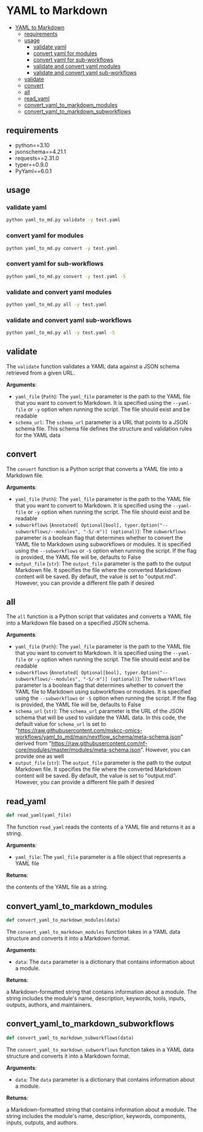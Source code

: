 # YAML to Markdown

- [YAML to Markdown](#yaml-to-markdown)
  - [requirements](#requirements)
  - [usage](#usage)
    - [validate yaml](#validate-yaml)
    - [convert yaml for modules](#convert-yaml-for-modules)
    - [convert yaml for sub-workflows](#convert-yaml-for-sub-workflows)
    - [validate and convert yaml modules](#validate-and-convert-yaml-modules)
    - [validate and convert yaml sub-workflows](#validate-and-convert-yaml-sub-workflows)
  - [validate](#validate)
  - [convert](#convert)
  - [all](#all)
  - [read\_yaml](#read_yaml)
  - [convert\_yaml\_to\_markdown\_modules](#convert_yaml_to_markdown_modules)
  - [convert\_yaml\_to\_markdown\_subworkflows](#convert_yaml_to_markdown_subworkflows)

<a id="yaml_to_md"></a>

## requirements

- python==3.10
- jsonschema==4.21.1
- requests==2.31.0
- typer==0.9.0
- PyYaml==6.0.1

## usage

### validate yaml

```bash
python yaml_to_md.py validate -y test.yaml
```

### convert yaml for modules

```bash
python yaml_to_md.py convert -y test.yaml
```

### convert yaml for sub-workflows

```bash
python yaml_to_md.py convert -y test.yaml -S
```

### validate and convert yaml modules

```bash
python yaml_to_md.py all -y test.yaml
```

### validate and convert yaml sub-workflows

```bash
python yaml_to_md.py all -y test.yaml -S
```

<a id="yaml_to_md.validate"></a>

## validate

The `validate` function validates a YAML data against a JSON schema retrieved from a given URL.

**Arguments**:

- `yaml_file` (`Path`): The `yaml_file` parameter is the path to the YAML file that you want to convert to Markdown. It is specified using the `--yaml-file` or `-y` option when running the script. The file should exist and be readable
- `schema_url`: The `schema_url` parameter is a URL that points to a JSON schema file. This schema file defines the structure and validation rules for the YAML data

<a id="yaml_to_md.convert"></a>

## convert

The `convert` function is a Python script that converts a YAML file into a Markdown file.

**Arguments**:

- `yaml_file` (`Path`): The `yaml_file` parameter is the path to the YAML file that you want to convert to Markdown. It is specified using the `--yaml-file` or `-y` option when running the script. The file should exist and be readable
- `subworkflows` (`Annotated[ Optional[bool], typer.Option("--subworkflows/--modules", "-S/-m")] (optional)`): The `subworkflows` parameter is a boolean flag that determines whether to convert the YAML file to Markdown using subworkflows or modules. It is specified using the `--subworkflows` or `-S` option when running the script. If the flag is provided, the YAML file will be, defaults to False
- `output_file` (`str`): The `output_file` parameter is the path to the output Markdown file. It specifies the file where the converted Markdown content will be saved. By default, the value is set to "output.md". However, you can provide a different file path if desired

<a id="yaml_to_md.all"></a>

## all

The `all` function is a Python script that validates and converts a YAML file into a Markdown file based on a specified JSON schema.

**Arguments**:

- `yaml_file` (`Path`): The `yaml_file` parameter is the path to the YAML file that you want to convert to Markdown. It is specified using the `--yaml-file` or `-y` option when running the script. The file should exist and be readable
- `subworkflows` (`Annotated[ Optional[bool], typer.Option("--subworkflows/--modules", "-S/-m")] (optional)`): The `subworkflows` parameter is a boolean flag that determines whether to convert the YAML file to Markdown using subworkflows or modules. It is specified using the `--subworkflows` or `-S` option when running the script. If the flag is provided, the YAML file will be, defaults to False
- `schema_url` (`str`): The `schema_url` parameter is the URL of the JSON schema that will be used to validate the YAML data. In this code, the default value for `schema_url` is set to "<https://raw.githubusercontent.com/mskcc-omics-workflows/yaml_to_md/main/nextflow_schema/meta-schema.json>" derived from "<https://raw.githubusercontent.com/nf-core/modules/master/modules/meta-schema.json>". However, you can provide one as well
- `output_file` (`str`): The `output_file` parameter is the path to the output Markdown file. It specifies the file where the converted Markdown content will be saved. By default, the value is set to "output.md". However, you can provide a different file path if desired

<a id="yaml_to_md.read_yaml"></a>

## read\_yaml

```python
def read_yaml(yaml_file)
```

The function `read_yaml` reads the contents of a YAML file and returns it as a string.

**Arguments**:

- `yaml_file`: The `yaml_file` parameter is a file object that represents a YAML file

**Returns**:

the contents of the YAML file as a string.

<a id="yaml_to_md.convert_yaml_to_markdown_modules"></a>

## convert\_yaml\_to\_markdown\_modules

```python
def convert_yaml_to_markdown_modules(data)
```

The `convert_yaml_to_markdown_modules` function takes in a YAML data structure and converts it into a Markdown format.

**Arguments**:

- `data`: The `data` parameter is a dictionary that contains information about a module.

**Returns**:

a Markdown-formatted string that contains information about a module. The string includes the module's name, description, keywords, tools, inputs, outputs, authors, and maintainers.

<a id="yaml_to_md.convert_yaml_to_markdown_subworkflows"></a>

## convert\_yaml\_to\_markdown\_subworkflows

```python
def convert_yaml_to_markdown_subworkflows(data)
```

The `convert_yaml_to_markdown_subworkflows` function takes in a YAML data structure and converts it into a Markdown format.

**Arguments**:

- `data`: The `data` parameter is a dictionary that contains information about a module.

**Returns**:

a Markdown-formatted string that contains information about a module. The string includes the module's name, description, keywords, components, inputs, outputs, and authors.

